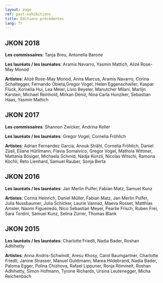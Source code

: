 ```yaml
---
layout: page
ref: past-exhibitions
title: Éditions précédentes
lang: fr
---
```


## JKON 2018

__Les commissaires__: Tanja Breu, Antonella Barone

__Les lauréats / les lauréates__: Aramis Navarro, Yasmin Mattich, Alizé Rose-May Monod

__Artistes__:
Alizé Rose-May Monod, Anna Marcus, Aramis Navarro, Corina Schaltegger, Fernando Obieta,Gregor Vogel, Helen Eggenschwiler, Kaspar Flück, Kornelia Hui, Lea Meier, Livio Beyeler, Manutcher Milani, Marlijn Karsten, Michael Reinhold, Mirkan Deniz, Nina Carla Hunziker, Sebastian Haas, Yasmin Mattich

## JKON 2017

__Les commissaires__: Shannon Zwicker, Andrina Keller

__Les lauréats / les lauréates__: Gregor Vogel, Cornelia Fröhlich

__Artistes__:
Adrian Fernandez Garcia, Anouk Strähl, Cornelia Fröhlich, Daniel Züsli, Eliane Hürlimann, Flavia Somalvico, Gregor Vogel, Mathola Wittmer, Mattania Bösiger, Michaela Schmid, Nadja Künzli, Nicolas Witschi, Ramona Köchli, Reto Lienhard, Samuel Rauber, Sonja Berta

## JKON 2016

__Les lauréats / les lauréates__: Jan Merlin Pulfer, Fabian Matz, Samuel Kunz

__Artistes__:
Corina Heinrich, Daniel Müller, Fabian Matz, Jan Merlin Pulfer, Julia Nussbaumer, Julia Schicker, Laurie Vannaz, Maeva Rosset, Matthias Amsler, Naomi Figueiredo,  Nico Sebastian Meyer, Pearlie Frisch, Ruben Frei, Sara Tordini, Samuel Kunz, Selina Zürrer, Thomas Blank
 
## JKON 2015

__Les lauréats / les lauréates__:  Charlotte Friedli, Nadia Bader, Roshan Adhihetty

__Artistes__:
Anna Andris-Schwindt, Aresu Khosy, Carol Baumgartner, Charlotte Friedli, Janine Strasser, Manuel Guldimann, Marea Hildebrand, Nadia Bader, Paloma Egger, Polina Chizhova, Rafael Lippuner, Ronja Römmelt, Roshan Adhihetty, Simon Hofmann, Tyrone Richards, Ursina Leutenegger, Micha Reichenbach 
